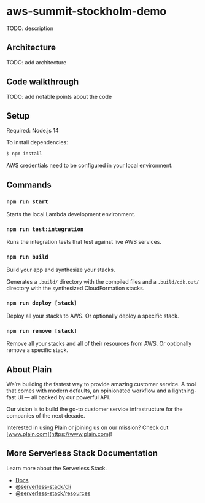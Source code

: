 # aws-summit-stockholm-demo

TODO: description

## Architecture

TODO: add architecture

## Code walkthrough

TODO: add notable points about the code

## Setup

Required: Node.js 14

To install dependencies:

```bash
$ npm install
```

AWS credentials need to be configured in your local environment.

## Commands

### `npm run start`

Starts the local Lambda development environment.

### `npm run test:integration`

Runs the integration tests that test against live AWS services.

### `npm run build`

Build your app and synthesize your stacks.

Generates a `.build/` directory with the compiled files and a `.build/cdk.out/` directory with the synthesized CloudFormation stacks.

### `npm run deploy [stack]`

Deploy all your stacks to AWS. Or optionally deploy a specific stack.

### `npm run remove [stack]`

Remove all your stacks and all of their resources from AWS. Or optionally remove a specific stack.

## About Plain

We’re building the fastest way to provide amazing customer service. A tool that comes with modern defaults, an opinionated workflow and a lightning-fast UI — all backed by our powerful API.

Our vision is to build the go-to customer service infrastructure for the companies of the next decade.

Interested in using Plain or joining us on our mission? Check out [www.plain.com](https://www.plain.com)!

## More Serverless Stack Documentation

Learn more about the Serverless Stack.

- [Docs](https://docs.serverless-stack.com)
- [@serverless-stack/cli](https://docs.serverless-stack.com/packages/cli)
- [@serverless-stack/resources](https://docs.serverless-stack.com/packages/resources)
